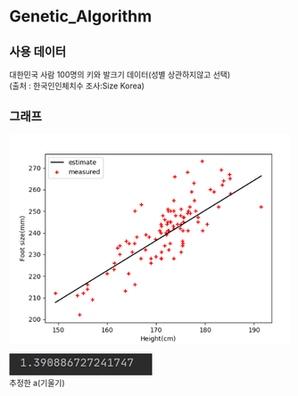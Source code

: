 # Genetic_Algorithm
## 사용 데이터
대한민국 사람 100명의 키와 발크기 데이터(성별 상관하지않고 선택)
<br> (출처 : 한국인인체치수 조사:Size Korea)

## 그래프
![](https://github.com/KIMHONGJUN2/Genetic_Algorithm/blob/master/src/Genetic_graph.png?raw=true)

![](https://github.com/KIMHONGJUN2/Genetic_Algorithm/blob/master/src/estimate_a.png?raw=true)
<br> 추정한 a(기울기) 

